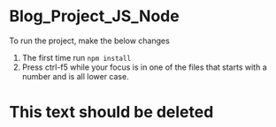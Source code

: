 # Blog_Project_JS_Node
To run the project, make the below changes
1. The first time run `npm install`
2. Press ctrl-f5 while your focus is in one of the files that starts with a number and is all lower case.

# This text should be deleted